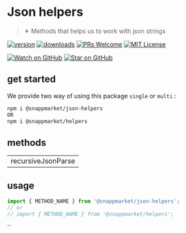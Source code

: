 # Json helpers
> ✴ Methods that helps us to work with json strings

[![version](https://img.shields.io/npm/v/@snappmarket/json-helpers.svg?style=flat-square)](https://www.npmjs.com/package/@snappmarket/json-helpers)
[![downloads](https://img.shields.io/npm/dm/@snappmarket/json-helpers.svg?style=flat-square)](http://www.npmtrends.com/@snappmarket/json-helpers)
[![PRs Welcome](https://img.shields.io/badge/PRs-welcome-brightgreen.svg?style=flat-square)](http://makeapullrequest.com)
[![MIT License](https://img.shields.io/npm/l/@snappmarket/json-helpers.svg?style=flat-square)](https://github.com/snappmarket/frontend-toolbox/tree/master/packages/useDidUpdateEffect/blob/master/LICENSE.md)

[![Watch on GitHub](https://img.shields.io/github/watchers/snappmarket/frontend-toolbox.svg?style=social)](https://github.com/snappmarket/frontend-toolbox/watchers)
[![Star on GitHub](https://img.shields.io/github/stars/snappmarket/frontend-toolbox.svg?style=social)](https://github.com/snappmarket/frontend-toolbox/stargazers)

## get started
We provide two way of using this package `single` or `multi` :
```bash
npm i @snappmarket/json-helpers
OR
npm i @snappmarket/helpers
```

## methods
|        |
| ------ |
| recursiveJsonParse                                                 |

## usage
```javascript
import { METHOD_NAME } from '@snappmarket/json-helpers';
// or
// import { METHOD_NAME } from '@snappmarket/helpers';
```
``
